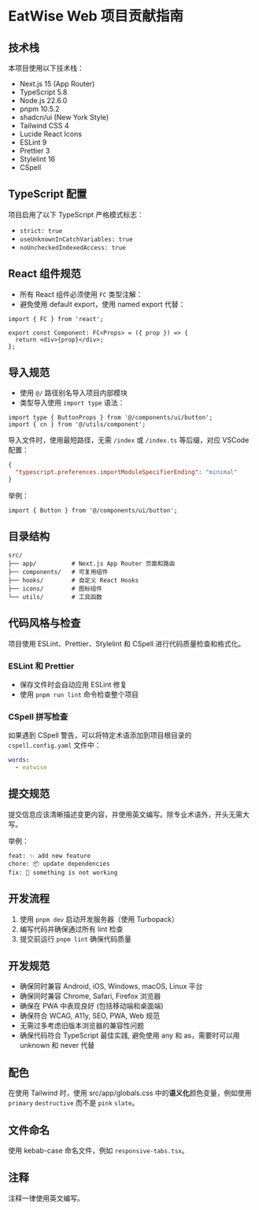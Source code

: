 # EatWise Web 项目贡献指南

## 技术栈

本项目使用以下技术栈：

- Next.js 15 (App Router)
- TypeScript 5.8
- Node.js 22.6.0
- pnpm 10.5.2
- shadcn/ui (New York Style)
- Tailwind CSS 4
- Lucide React Icons
- ESLint 9
- Prettier 3
- Stylelint 16
- CSpell

## TypeScript 配置

项目启用了以下 TypeScript 严格模式标志：

- `strict: true`
- `useUnknownInCatchVariables: true`
- `noUncheckedIndexedAccess: true`

## React 组件规范

- 所有 React 组件必须使用 `FC` 类型注解：
- 避免使用 default export，使用 named export 代替：

```tsx
import { FC } from 'react';

export const Component: FC<Props> = ({ prop }) => {
  return <div>{prop}</div>;
};
```

## 导入规范

- 使用 `@/` 路径别名导入项目内部模块
- 类型导入使用 `import type` 语法：

```tsx
import type { ButtonProps } from '@/components/ui/button';
import { cn } from '@/utils/component';
```

导入文件时，使用最短路径，无需 `/index` 或 `/index.ts` 等后缀，对应 VSCode 配置：

```json
{
  "typescript.preferences.importModuleSpecifierEnding": "minimal"
}
```

举例：

```tsx
import { Button } from '@/components/ui/button';
```

## 目录结构

```plaintext
src/
├── app/          # Next.js App Router 页面和路由
├── components/   # 可复用组件
├── hooks/        # 自定义 React Hooks
├── icons/        # 图标组件
└── utils/        # 工具函数
```

## 代码风格与检查

项目使用 ESLint、Prettier、Stylelint 和 CSpell 进行代码质量检查和格式化。

### ESLint 和 Prettier

- 保存文件时会自动应用 ESLint 修复
- 使用 `pnpm run lint` 命令检查整个项目

### CSpell 拼写检查

如果遇到 CSpell 警告，可以将特定术语添加到项目根目录的 `cspell.config.yaml` 文件中：

```yaml
words:
  - eatwise
```

## 提交规范

提交信息应该清晰描述变更内容，并使用英文编写。除专业术语外，开头无需大写。

举例：

```plaintext
feat: ✨ add new feature
chore: 📦 update dependencies
fix: 🐛 something is not working
```

## 开发流程

1. 使用 `pnpm dev` 启动开发服务器（使用 Turbopack）
2. 编写代码并确保通过所有 lint 检查
3. 提交前运行 `pnpm lint` 确保代码质量

## 开发规范

- 确保同时兼容 Android, iOS, Windows, macOS, Linux 平台
- 确保同时兼容 Chrome, Safari, Firefox 浏览器
- 确保在 PWA 中表现良好 (包括移动端和桌面端)
- 确保符合 WCAG, A11y, SEO, PWA, Web 规范
- 无需过多考虑旧版本浏览器的兼容性问题
- 确保代码符合 TypeScript 最佳实践, 避免使用 any 和 as，需要时可以用 unknown 和 never 代替

## 配色

在使用 Tailwind 时，使用 src/app/globals.css 中的**语义化**颜色变量，例如使用 `primary` `destructive` 而不是 `pink` `slate`。

## 文件命名

使用 kebab-case 命名文件，例如 `responsive-tabs.tsx`。

## 注释

注释一律使用英文编写。
